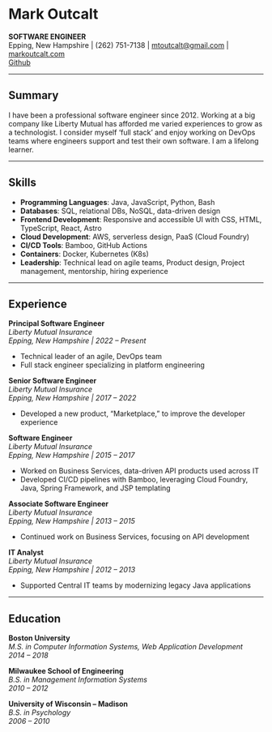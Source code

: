 # Mark Outcalt  
**SOFTWARE ENGINEER**  
Epping, New Hampshire | (262) 751-7138 | [mtoutcalt@gmail.com](mailto:mtoutcalt@gmail.com) | [markoutcalt.com](https://markoutcalt.com)  
[Github](https://github.com/mtoutcalt)  

---

## Summary  
I have been a professional software engineer since 2012. Working at a big company like Liberty Mutual has afforded me varied experiences to grow as a technologist. I consider myself ‘full stack’ and enjoy working on DevOps teams where engineers support and test their own software. I am a lifelong learner.  

---

## Skills  
- **Programming Languages**: Java, JavaScript, Python, Bash  
- **Databases**: SQL, relational DBs, NoSQL, data-driven design  
- **Frontend Development**: Responsive and accessible UI with CSS, HTML, TypeScript, React, Astro
- **Cloud Development**: AWS, serverless design, PaaS (Cloud Foundry)  
- **CI/CD Tools**: Bamboo, GitHub Actions  
- **Containers**: Docker, Kubernetes (K8s)  
- **Leadership**: Technical lead on agile teams, Product design, Project management, mentorship, hiring experience

---

## Experience  

**Principal Software Engineer**  
*Liberty Mutual Insurance*  
_Epping, New Hampshire | 2022 – Present_  
- Technical leader of an agile, DevOps team  
- Full stack engineer specializing in platform engineering  

**Senior Software Engineer**  
*Liberty Mutual Insurance*  
_Epping, New Hampshire | 2017 – 2022_  
- Developed a new product, “Marketplace,” to improve the developer experience  

**Software Engineer**  
*Liberty Mutual Insurance*  
_Epping, New Hampshire | 2015 – 2017_  
- Worked on Business Services, data-driven API products used across IT  
- Developed CI/CD pipelines with Bamboo, leveraging Cloud Foundry, Java, Spring Framework, and JSP templating  

**Associate Software Engineer**  
*Liberty Mutual Insurance*  
_Epping, New Hampshire | 2013 – 2015_  
- Continued work on Business Services, focusing on API development  

**IT Analyst**  
*Liberty Mutual Insurance*  
_Epping, New Hampshire | 2012 – 2013_  
- Supported Central IT teams by modernizing legacy Java applications  

---

## Education  

**Boston University**  
_M.S. in Computer Information Systems, Web Application Development_  
_2014 – 2018_  

**Milwaukee School of Engineering**  
_B.S. in Management Information Systems_  
_2010 – 2012_  

**University of Wisconsin – Madison**  
_B.S. in Psychology_  
_2006 – 2010_  
